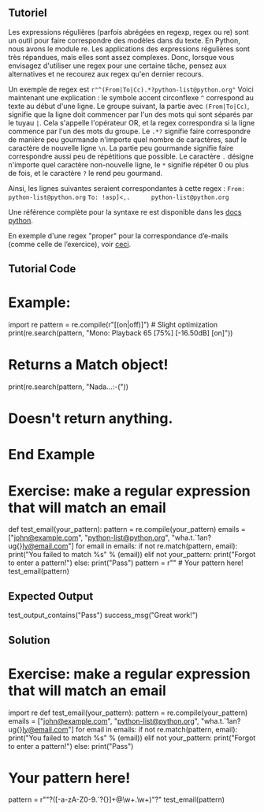 Tutoriel
--------

Les expressions régulières (parfois abrégées en regexp, regex ou re) sont
un outil pour faire correspondre des modèles dans du texte. En Python, nous avons le module re. 
Les applications des expressions régulières sont très répandues, mais elles sont 
assez complexes. Donc, lorsque vous envisagez d'utiliser une regex pour une certaine tâche, 
pensez aux alternatives et ne recourez aux regex qu'en dernier recours.

Un exemple de regex est `r"^(From|To|Cc).*?python-list@python.org"` Voici maintenant une
explication :
le symbole accent circonflexe `^` correspond au texte au début d'une ligne. Le groupe suivant, la partie avec `(From|To|Cc)`, signifie que la ligne doit commencer par
l'un des mots qui sont séparés par le tuyau `|`. Cela s'appelle 
l'opérateur OR, et la regex correspondra si la ligne commence par l'un
des mots du groupe. Le `.*?` signifie faire correspondre de manière peu gourmande n'importe quel
nombre de caractères, sauf le caractère de nouvelle ligne `\n`. La partie peu gourmande 
signifie faire correspondre aussi peu de répétitions que possible. Le caractère `.` 
désigne n'importe quel caractère non-nouvelle ligne, le `*` signifie répéter 0 ou plus
de fois, et le caractère `?` le rend peu gourmand.

Ainsi, les lignes suivantes seraient correspondantes à cette regex :
`From: python-list@python.org`
`To: !asp]<,.      python-list@python.org`

Une référence complète pour la syntaxe re est disponible dans les [docs python](http://docs.python.org/library/re.html#regular-expression-syntax "RE syntax").

En exemple d'une regex "proper" pour la correspondance d’e-mails (comme celle de l’exercice), voir [ceci](http://www.ex-parrot.com/pdw/Mail-RFC822-Address.html).

Tutorial Code
-------------
# Example: 
import re
pattern = re.compile(r"\[(on|off)\]") # Slight optimization
print(re.search(pattern, "Mono: Playback 65 [75%] [-16.50dB] [on]"))
# Returns a Match object!
print(re.search(pattern, "Nada...:-("))
# Doesn't return anything.
# End Example

# Exercise: make a regular expression that will match an email
def test_email(your_pattern):
    pattern = re.compile(your_pattern)
    emails = ["john@example.com", "python-list@python.org", "wha.t.`1an?ug{}ly@email.com"]
    for email in emails:
        if not re.match(pattern, email):
            print("You failed to match %s" % (email))
        elif not your_pattern:
            print("Forgot to enter a pattern!")
        else:
            print("Pass")
pattern = r"" # Your pattern here!
test_email(pattern)
    

Expected Output
---------------
test_output_contains("Pass")
success_msg("Great work!")

Solution
--------
# Exercise: make a regular expression that will match an email
import re
def test_email(your_pattern):
    pattern = re.compile(your_pattern)
    emails = ["john@example.com", "python-list@python.org", "wha.t.`1an?ug{}ly@email.com"]
    for email in emails:
        if not re.match(pattern, email):
            print("You failed to match %s" % (email))
        elif not your_pattern:
            print("Forgot to enter a pattern!")
        else:
            print("Pass")
# Your pattern here!
pattern = r"\"?([-a-zA-Z0-9.`?{}]+@\w+\.\w+)\"?"
test_email(pattern)